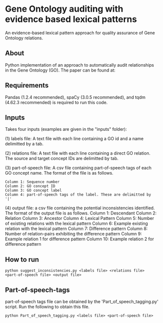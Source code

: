 # Gene Ontology auditing with evidence based lexical patterns
An evidence-based lexical pattern approach for quality assurance of Gene Ontology relations.

## About
 Python implementation of an approach to automatically audit relationships in the Gene Ontology (GO). The paper can be found at:

## Requirements
 Pandas (1.2.4 recommended), spaCy (3.0.5 recommended), and tqdm (4.62.3 recommended) is required to run this code.

 ## Inputs
 Takes four inputs (examples are given in the "inputs" folder):
 
 (1) labels file: A text file with each line containing a GO id and a name delimitted by a tab.
 
 (2) relations file: A text file with each line containing a direct GO relation. The source and target concept IDs are delimitted by tab.

 (3) part-of-speech file: A csv file containing part-of-speech tags of each GO concept name. The format of the file is as follows.

 	Column 1: Sequence number
 	Column 2: GO concept ID
 	Column 3: GO concept label
 	Column 4: part-of-speech tags of the label. These are delimitted by '|'

 (4) output file: a csv file containing the potential inconsistencies identified. The format of the output file is as follows.
	Column 1: Descendant
	Column 2: Relation
	Column 3: Ancestor
	Column 4: Lexical Pattern
	Column 5: Number of existing relations with the lexical pattern
	Column 6: Example existing relation with the lexical pattern
	Column 7: Difference pattern
	Column 8: Number of relation-pairs exhibiting the difference pattern
	Column 9: Example relation 1 for difference pattern
	Column 10: Example relation 2 for difference pattern


## How to run
`python suggest_inconsistencies.py <labels file> <relations file> <part-of-speech file> <output file>`


## Part-of-speech-tags
 part-of-speech tags file can be obtained by the 'Part_of_speech_tagging.py' script. Run the following to obtain this file.

 `python Part_of_speech_tagging.py <labels file> <part-of-speech file>`